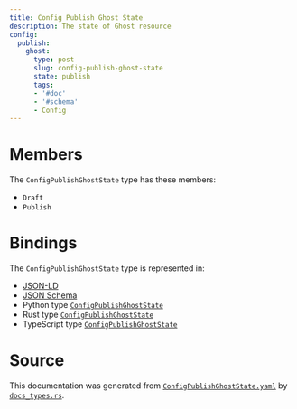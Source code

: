 ```yaml
---
title: Config Publish Ghost State
description: The state of Ghost resource
config:
  publish:
    ghost:
      type: post
      slug: config-publish-ghost-state
      state: publish
      tags:
      - '#doc'
      - '#schema'
      - Config
---
```


# Members

The `ConfigPublishGhostState` type has these members:

- `Draft`
- `Publish`

# Bindings

The `ConfigPublishGhostState` type is represented in:

- [JSON-LD](https://stencila.org/ConfigPublishGhostState.jsonld)
- [JSON Schema](https://stencila.org/ConfigPublishGhostState.schema.json)
- Python type [`ConfigPublishGhostState`](https://github.com/stencila/stencila/blob/main/python/python/stencila/types/config_publish_ghost_state.py)
- Rust type [`ConfigPublishGhostState`](https://github.com/stencila/stencila/blob/main/rust/schema/src/types/config_publish_ghost_state.rs)
- TypeScript type [`ConfigPublishGhostState`](https://github.com/stencila/stencila/blob/main/ts/src/types/ConfigPublishGhostState.ts)

# Source

This documentation was generated from [`ConfigPublishGhostState.yaml`](https://github.com/stencila/stencila/blob/main/schema/ConfigPublishGhostState.yaml) by [`docs_types.rs`](https://github.com/stencila/stencila/blob/main/rust/schema-gen/src/docs_types.rs).
